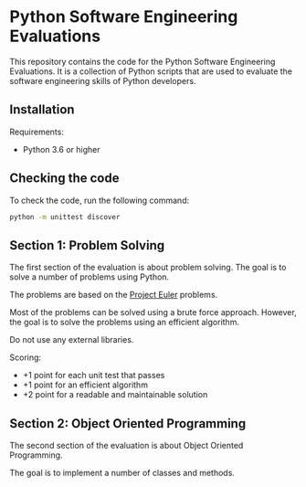 # Python Software Engineering Evaluations

This repository contains the code for the Python Software Engineering Evaluations.
It is a collection of Python scripts that are used to evaluate the software engineering skills of Python developers.

## Installation
Requirements:
- Python 3.6 or higher

## Checking the code
To check the code, run the following command:
```bash
python -m unittest discover
```


## Section 1: Problem Solving
The first section of the evaluation is about problem solving. The goal is to solve a number of problems using Python.

The problems are based on the [Project Euler](https://projecteuler.net/) problems. 

Most of the problems can be solved using a brute force approach. 
However, the goal is to solve the problems using an efficient algorithm.

Do not use any external libraries.

Scoring:
- +1 point for each unit test that passes
- +1 point for an efficient algorithm
- +2 point for a readable and maintainable solution

## Section 2: Object Oriented Programming
The second section of the evaluation is about Object Oriented Programming.

The goal is to implement a number of classes and methods.
